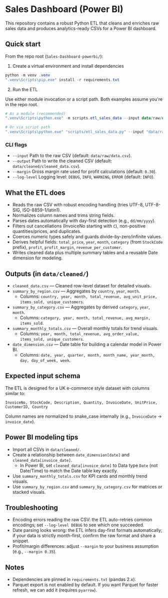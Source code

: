 # Sales Dashboard (Power BI)

This repository contains a robust Python ETL that cleans and enriches raw sales data and produces analytics-ready CSVs for a Power BI dashboard.

## Quick start

From the repo root (`Sales-Dashboard-powerbi/`):

1) Create a virtual environment and install dependencies

```powershell
python -m venv .venv
".venv\Scripts\pip.exe" install -r requirements.txt
```

2) Run the ETL

Use either module invocation or a script path. Both examples assume you're in the repo root.

```powershell
# As a module (recommended)
".venv\Scripts\python.exe" -m scripts.etl_sales_data --input data/raw/data.csv --output data/cleaned/cleaned_data.csv --margin 0.30 --log-level INFO

# Or via script path
".venv\Scripts\python.exe" "scripts/etl_sales_data.py" --input "data/raw/data.csv" --output "data/cleaned/cleaned_data.csv" --margin 0.30 --log-level INFO
```

### CLI flags

- `--input` Path to the raw CSV (default: `data/raw/data.csv`).
- `--output` Path to write the cleaned CSV (default: `data/cleaned/cleaned_data.csv`).
- `--margin` Gross margin rate used for profit calculations (default: `0.30`).
- `--log-level` Logging level: `DEBUG`, `INFO`, `WARNING`, `ERROR` (default: `INFO`).

## What the ETL does

- Reads the raw CSV with robust encoding handling (tries UTF-8, UTF-8-SIG, ISO-8859-1/latin1).
- Normalizes column names and trims string fields.
- Parses dates automatically with day-first detection (e.g., `dd/mm/yyyy`).
- Filters out cancellations (InvoiceNo starting with `C`), non-positive quantities/prices, and duplicates.
- Coerces numeric types safely and guards divide-by-zero/infinite values.
- Derives helpful fields: `total_price`, `year`, `month`, `category` (from `StockCode` prefix), `profit`, `profit_margin`, `revenue_per_customer`.
- Writes cleaned data plus multiple summary tables and a reusable Date dimension for modeling.

## Outputs (in `data/cleaned/`)

- `cleaned_data.csv` — Cleaned row-level dataset for detailed visuals.
- `summary_by_region.csv` — Aggregates by `country`, `year`, `month`.
	- Columns: `country, year, month, total_revenue, avg_unit_price, items_sold, unique_customers`.
- `summary_by_category.csv` — Aggregates by derived `category`, `year`, `month`.
	- Columns: `category, year, month, total_revenue, avg_margin, items_sold`.
- `summary_monthly_totals.csv` — Overall monthly totals for trend visuals.
	- Columns: `year, month, total_revenue, avg_order_value, items_sold, unique_customers`.
- `date_dimension.csv` — Date table for building a calendar model in Power BI.
	- Columns: `date, year, quarter, month, month_name, year_month, day, day_of_week, week`.

## Expected input schema

The ETL is designed for a UK e-commerce style dataset with columns similar to:

```
InvoiceNo, StockCode, Description, Quantity, InvoiceDate, UnitPrice, CustomerID, Country
```

Column names are normalized to snake_case internally (e.g., `InvoiceDate` -> `invoice_date`).

## Power BI modeling tips

- Import all CSVs in `data/cleaned/`.
- Create a relationship between `date_dimension[date]` and `cleaned_data[invoice_date]`.
	- In Power BI, set `cleaned_data[invoice_date]` to Data type `Date` (not Date/Time) to match the Date table key exactly.
- Use `summary_monthly_totals.csv` for KPI cards and monthly trend visuals.
- Use `summary_by_region.csv` and `summary_by_category.csv` for matrices or stacked visuals.

## Troubleshooting

- Encoding errors reading the raw CSV: the ETL auto-retries common encodings; set `--log-level DEBUG` to see which one succeeded.
- Date parsing looks wrong: the ETL infers day-first formats automatically; if your data is strictly month-first, confirm the raw format and share a snippet.
- Profit/margin differences: adjust `--margin` to your business assumption (e.g., `--margin 0.35`).

## Notes

- Dependencies are pinned in `requirements.txt` (pandas 2.x).
- Parquet export is not enabled by default. If you want Parquet for faster refresh, we can add it (requires `pyarrow`).

